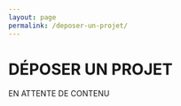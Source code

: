 ```yaml
---
layout: page
permalink: /deposer-un-projet/
---
```

<div class="deposer-un-projet">
  <h1>DÉPOSER UN PROJET</h1>

  EN ATTENTE DE CONTENU
</div>